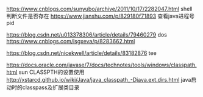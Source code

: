 https://www.cnblogs.com/sunyubo/archive/2011/10/17/2282047.html shell 判断文件是否存在
https://www.jianshu.com/p/829180f71893 查看java进程号pid

https://blog.csdn.net/u013378306/article/details/79460279   dos 
https://www.cnblogs.com/lsgxeva/p/8283662.html

https://blog.csdn.net/nicekwell/article/details/83182876 tee

https://docs.oracle.com/javase/7/docs/technotes/tools/windows/classpath.html sun CLASSPTH的设置使用
http://xstarcd.github.io/wiki/Java/java_classpath_-Djava.ext.dirs.html  java启动时的classpass及扩展类目录
